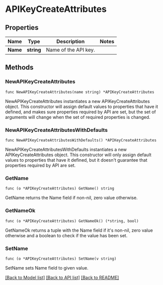 # APIKeyCreateAttributes

## Properties

Name | Type | Description | Notes
---- | ---- | ----------- | ------
**Name** | **string** | Name of the API key. | 

## Methods

### NewAPIKeyCreateAttributes

`func NewAPIKeyCreateAttributes(name string) *APIKeyCreateAttributes`

NewAPIKeyCreateAttributes instantiates a new APIKeyCreateAttributes object.
This constructor will assign default values to properties that have it defined,
and makes sure properties required by API are set, but the set of arguments
will change when the set of required properties is changed.

### NewAPIKeyCreateAttributesWithDefaults

`func NewAPIKeyCreateAttributesWithDefaults() *APIKeyCreateAttributes`

NewAPIKeyCreateAttributesWithDefaults instantiates a new APIKeyCreateAttributes object.
This constructor will only assign default values to properties that have it defined,
but it doesn't guarantee that properties required by API are set.

### GetName

`func (o *APIKeyCreateAttributes) GetName() string`

GetName returns the Name field if non-nil, zero value otherwise.

### GetNameOk

`func (o *APIKeyCreateAttributes) GetNameOk() (*string, bool)`

GetNameOk returns a tuple with the Name field if it's non-nil, zero value otherwise
and a boolean to check if the value has been set.

### SetName

`func (o *APIKeyCreateAttributes) SetName(v string)`

SetName sets Name field to given value.



[[Back to Model list]](../README.md#documentation-for-models) [[Back to API list]](../README.md#documentation-for-api-endpoints) [[Back to README]](../README.md)


